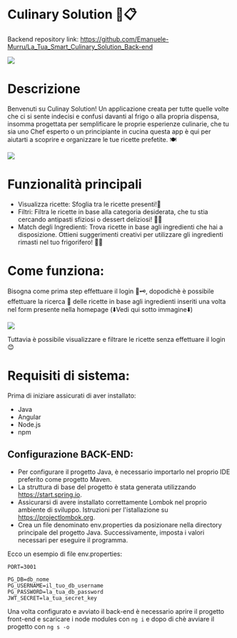 # Culinary Solution 🍲📋

Backend repository link: https://github.com/Emanuele-Murru/La_Tua_Smart_Culinary_Solution_Back-end

<img src="https://res.cloudinary.com/dqb58ynfc/image/upload/v1696264651/px9z1suoi1uth5bpqfod.png">

# Descrizione

Benvenuti su Culinay Solution! Un applicazione creata per tutte quelle volte che ci si sente indecisi e confusi davanti al frigo o alla propria dispensa, insomma progettata per semplificare le proprie esperienze culinarie, che tu sia uno Chef esperto o un principiante in cucina questa app è qui per aiutarti a scoprire e organizzare le tue ricette prefetite. 🍽️

<img src="https://res.cloudinary.com/dqb58ynfc/image/upload/v1695998139/yyb8obidhadja02hssat.png">

# Funzionalità principali
- Visualizza ricette: Sfoglia tra le ricette presenti!🍝
- Filtri: Filtra le ricette in base alla categoria desiderata, che tu stia cercando antipasti sfiziosi o dessert deliziosi! 🍰🍴
- Match degli Ingredienti: Trova ricette in base agli ingredienti che hai a disposizione. Ottieni suggerimenti creativi per utilizzare gli ingredienti rimasti nel tuo frigorifero! 🥦🍅

# Come funziona:
Bisogna come prima step effettuare il login 🔐🗝️, dopodichè è possibile effettuare la ricerca 🔎 delle ricette in base agli ingredienti inseriti una volta nel form presente nella homepage (⬇️Vedi qui sotto immagine⬇️)

<img src="https://res.cloudinary.com/dqb58ynfc/image/upload/v1695998139/pafwm19yasufo2andqdp.png">

 Tuttavia è possibile visualizzare e filtrare le ricette senza effettuare il login 😊

# Requisiti di sistema:
Prima di iniziare assicurati di aver installato:
- Java
- Angular
- Node.js
- npm

## Configurazione BACK-END:

- Per configurare il progetto Java, è necessario importarlo nel proprio IDE preferito come progetto Maven.
- La struttura di base del progetto è stata generata utilizzando https://start.spring.io.
- Assicurarsi di avere installato correttamente Lombok nel proprio ambiente di sviluppo. Istruzioni per l'istallazione su https://projectlombok.org.
- Crea un file denominato env.properties da posizionare nella directory principale del progetto Java. Successivamente, imposta i valori necessari per eseguire il programma.

Ecco un esempio di file env.properties:

```
PORT=3001

PG_DB=db_nome
PG_USERNAME=il_tuo_db_username
PG_PASSWORD=la_tua_db_password
JWT_SECRET=la_tua_secret_key

```
Una volta configurato e avviato il back-end è necessario aprire il progetto front-end e scaricare i node modules con `ng i` e dopo di chè avviare il progetto con `ng s -o`
